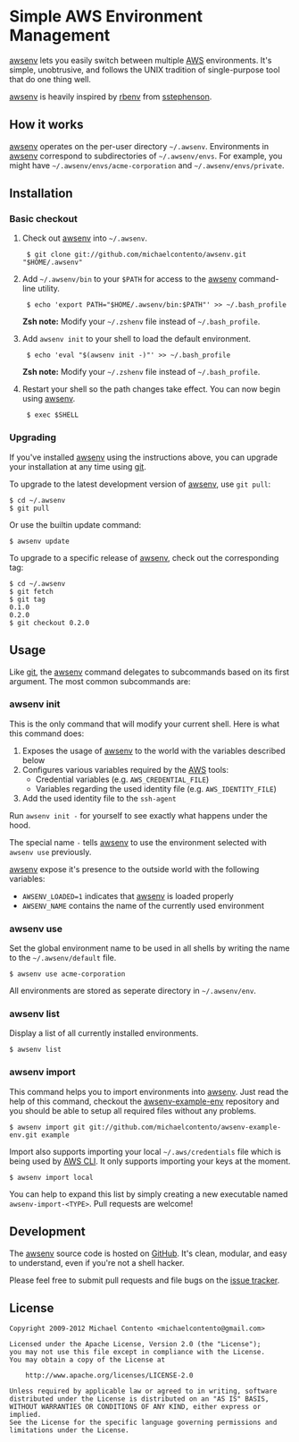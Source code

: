 # Simple AWS Environment Management 

[awsenv][] lets you easily switch between multiple [AWS][] environments. It's
simple, unobtrusive, and follows the UNIX tradition of single-purpose tool that
do one thing well.

[awsenv][] is heavily inspired by [rbenv][] from [sstephenson][].

## How it works

[awsenv][] operates on the per-user directory `~/.awsenv`. Environments in
[awsenv][] correspond to subdirectories of `~/.awsenv/envs`. For example, you
might have `~/.awsenv/envs/acme-corporation` and `~/.awsenv/envs/private`.

## Installation

### Basic checkout

1. Check out [awsenv][] into `~/.awsenv`.

        $ git clone git://github.com/michaelcontento/awsenv.git "$HOME/.awsenv"

2. Add `~/.awsenv/bin` to your `$PATH` for access to the [awsenv][] command-line
utility.

        $ echo 'export PATH="$HOME/.awsenv/bin:$PATH"' >> ~/.bash_profile

    **Zsh note:** Modify your `~/.zshenv` file instead of `~/.bash_profile`.

3. Add `awsenv init` to your shell to load the default environment.

        $ echo 'eval "$(awsenv init -)"' >> ~/.bash_profile

    **Zsh note:** Modify your `~/.zshenv` file instead of `~/.bash_profile`.

4. Restart your shell so the path changes take effect. You can now begin using
[awsenv][].

        $ exec $SHELL

### Upgrading

If you've installed [awsenv][] using the instructions above, you can upgrade 
your installation at any time using [git][].

To upgrade to the latest development version of [awsenv][], use `git pull`:

    $ cd ~/.awsenv
    $ git pull

Or use the builtin update command:

    $ awsenv update

To upgrade to a specific release of [awsenv][], check out the corresponding tag:

    $ cd ~/.awsenv
    $ git fetch
    $ git tag
    0.1.0
    0.2.0
    $ git checkout 0.2.0

## Usage

Like [git][], the [awsenv][] command delegates to subcommands based on its first
argument. The most common subcommands are:

### awsenv init

This is the only command that will modify your current shell. Here is what this
command does:

1. Exposes the usage of [awsenv][] to the world with the variables described
below
2. Configures various variables required by the [AWS][] tools:
    * Credential variables (e.g. `AWS_CREDENTIAL_FILE`)
    * Variables regarding the used identity file (e.g. `AWS_IDENTITY_FILE`)
3. Add the used identity file to the `ssh-agent`

Run `awsenv init -` for yourself to see exactly what happens under the hood.

The special name `-` tells [awsenv][] to use the environment selected with
`awsenv use` previously.

[awsenv][] expose it's presence to the outside world with the following 
variables:

* `AWSENV_LOADED=1` indicates that [awsenv][] is loaded properly
* `AWSENV_NAME` contains the name of the currently used environment

### awsenv use

Set the global environment name to be used in all shells by writing the name to
the `~/.awsenv/default` file.

    $ awsenv use acme-corporation

All environments are stored as seperate directory in `~/.awsenv/env`.

### awsenv list

Display a list of all currently installed environments.

    $ awsenv list

### awsenv import

This command helps you to import environments into [awsenv][]. Just read the 
help of this command, checkout the [awsenv-example-env][] repository and you 
should be able to setup all required files without any problems.

    $ awsenv import git git://github.com/michaelcontento/awsenv-example-env.git example

Import also supports importing your local ` ~/.aws/credentials ` file which is being used by [AWS CLI](https://aws.amazon.com/cli/). It only supports importing your keys at the moment.

    $ awsenv import local

You can help to expand this list by simply creating a new executable named
`awsenv-import-<TYPE>`. Pull requests are welcome!

## Development

The [awsenv][] source code is hosted on [GitHub][]. It's clean, modular, and 
easy to understand, even if you're not a shell hacker.

Please feel free to submit pull requests and file bugs on the [issue tracker][].

## License

    Copyright 2009-2012 Michael Contento <michaelcontento@gmail.com>

    Licensed under the Apache License, Version 2.0 (the "License");
    you may not use this file except in compliance with the License.
    You may obtain a copy of the License at

        http://www.apache.org/licenses/LICENSE-2.0

    Unless required by applicable law or agreed to in writing, software
    distributed under the License is distributed on an "AS IS" BASIS,
    WITHOUT WARRANTIES OR CONDITIONS OF ANY KIND, either express or implied.
    See the License for the specific language governing permissions and
    limitations under the License.

  [AWS]: https://aws.amazon.com/
  [GitHub]: https://github.com
  [awsenv]: https://github.com/michaelcontento/awsenv
  [awsenv-example-env]: https://github.com/michaelcontento/awsenv-example-env
  [git]: http://git-scm.com
  [issue tracker]: https://github.com/michaelcontento/awsenv/issues
  [rbenv]: https://github.com/sstephenson/rbenv
  [sstephenson]: https://github.com/sstephenson
